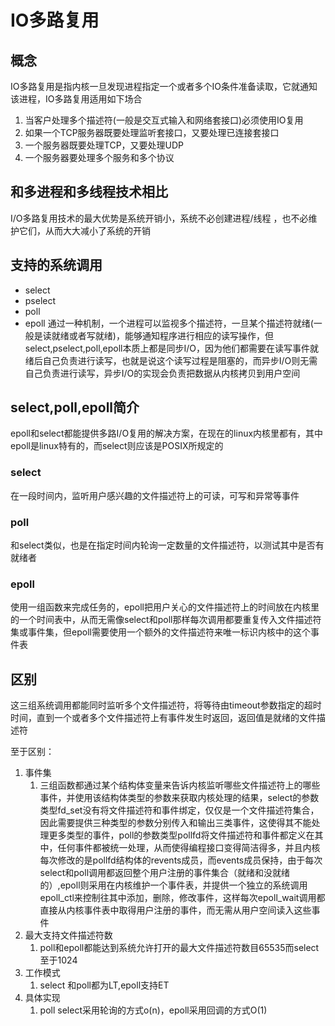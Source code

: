 # IO多路复用

## 概念



IO多路复用是指内核一旦发现进程指定一个或者多个IO条件准备读取，它就通知该进程，IO多路复用适用如下场合

1. 当客户处理多个描述符(一般是交互式输入和网络套接口)必须使用IO复用
2. 如果一个TCP服务器既要处理监听套接口，又要处理已连接套接口
3. 一个服务器既要处理TCP，又要处理UDP
4. 一个服务器要处理多个服务和多个协议
   
## 和多进程和多线程技术相比

I/O多路复用技术的最大优势是系统开销小，系统不必创建进程/线程 ，也不必维护它们，从而大大减小了系统的开销

## 支持的系统调用
- select
- pselect
- poll
- epoll
通过一种机制，一个进程可以监视多个描述符，一旦某个描述符就绪(一般是读就绪或者写就绪)，能够通知程序进行相应的读写操作，但select,pselect,poll,epoll本质上都是同步I/O，因为他们都需要在读写事件就绪后自己负责进行读写，也就是说这个读写过程是阻塞的，而异步I/O则无需自己负责进行读写，异步I/O的实现会负责把数据从内核拷贝到用户空间

## select,poll,epoll简介
epoll和select都能提供多路I/O复用的解决方案，在现在的linux内核里都有，其中epoll是linux特有的，而select则应该是POSIX所规定的

### select
在一段时间内，监听用户感兴趣的文件描述符上的可读，可写和异常等事件

### poll
和select类似，也是在指定时间内轮询一定数量的文件描述符，以测试其中是否有就绪者

### epoll
使用一组函数来完成任务的，epoll把用户关心的文件描述符上的时间放在内核里的一个时间表中，从而无需像select和poll那样每次调用都要重复传入文件描述符集或事件集，但epoll需要使用一个额外的文件描述符来唯一标识内核中的这个事件表

## 区别

这三组系统调用都能同时监听多个文件描述符，将等待由timeout参数指定的超时时间，直到一个或者多个文件描述符上有事件发生时返回，返回值是就绪的文件描述符

至于区别：

1. 事件集
   1. 三组函数都通过某个结构体变量来告诉内核监听哪些文件描述符上的哪些事件，并使用该结构体类型的参数来获取内核处理的结果，select的参数类型fd_set没有将文件描述符和事件绑定，仅仅是一个文件描述符集合，因此需要提供三种类型的参数分别传入和输出三类事件，这使得其不能处理更多类型的事件，poll的参数类型pollfd将文件描述符和事件都定义在其中，任何事件都被统一处理，从而使得编程接口变得简洁得多，并且内核每次修改的是pollfd结构体的revents成员，而events成员保持，由于每次select和poll调用都返回整个用户注册的事件集合（就绪和没就绪的）,epoll则采用在内核维护一个事件表，并提供一个独立的系统调用epoll_ctl来控制往其中添加，删除，修改事件，这样每次epoll_wait调用都直接从内核事件表中取得用户注册的事件，而无需从用户空间读入这些事件
2. 最大支持文件描述符数
   1. poll和epoll都能达到系统允许打开的最大文件描述符数目65535而select至于1024
3. 工作模式
   1. select 和poll都为LT,epoll支持ET
4. 具体实现
   1. poll select采用轮询的方式o(n)，epoll采用回调的方式O(1)